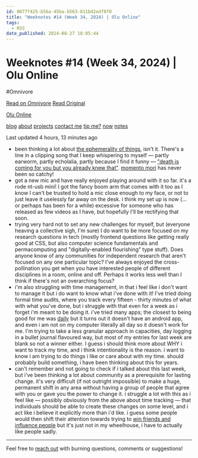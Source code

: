 ```yaml
---
id: 0077f425-b56a-45ba-b563-811b42edf8f0
title: "Weeknotes #14 (Week 34, 2024) | Olu Online"
tags:
  - RSS
date_published: 2024-08-27 18:05:44
---
```


# Weeknotes #14 (Week 34, 2024) | Olu Online
#Omnivore

[Read on Omnivore](https://omnivore.app/me/weeknotes-14-week-34-2024-olu-online-19196da4479)
[Read Original](https://olu.online/weeknotes-14-week-34-2024/)



[  Olu Online ](https:&#x2F;&#x2F;olu.online&#x2F;) 

[blog](https:&#x2F;&#x2F;olu.online&#x2F;blog) [about](https:&#x2F;&#x2F;olu.online&#x2F;about) [projects](https:&#x2F;&#x2F;olu.online&#x2F;projects) [contact me](https:&#x2F;&#x2F;olu.online&#x2F;contact) [tip me?](https:&#x2F;&#x2F;olu.online&#x2F;coffee) [now](https:&#x2F;&#x2F;olu.online&#x2F;now) [notes](https:&#x2F;&#x2F;notes.olu.online&#x2F;)

Last updated 4 hours, 13 minutes ago

* been thinking a lot about [the ephemerality of things](http:&#x2F;&#x2F;smbc-comics.com&#x2F;comic&#x2F;2009-06-10), isn&#39;t it. There&#39;s a line in a clipping song that I keep whispering to myself — partly earworm, partly echolalia, partly because I find it funny — [&quot;death is coming for you but you already knew that&quot;](https:&#x2F;&#x2F;youtu.be&#x2F;fIrpLBShe1A?si&#x3D;1jxGCv19KjSVqHNO&amp;t&#x3D;175). [momento mori](https:&#x2F;&#x2F;en.wikipedia.org&#x2F;wiki&#x2F;Memento%5Fmori) has never been so catchy!
* got a new mic and have really enjoyed playing around with it so far. it&#39;s a rode nt-usb mini! I got the fancy boom arm that comes with it too as I know I can&#39;t be trusted to hold a mic close enough to my face, or not to just leave it uselessly far away on the desk. i think my set up is now (... or perhaps has been for a while) excessive for someone who has released as few videos as I have, but hopefully I&#39;ll be rectifying that soon.
* trying very hard not to set any new challenges for myself, but (everyone heaving a collective sigh, I&#39;m sure) I do want to be more focused on my research questions in tech (mostly frontend questions like getting really good at CSS, but also computer science fundamentals and permacomputing and &quot;digitally-enabled flourishing&quot; type stuff). Does anyone know of any communities for independent research that aren&#39;t focused on any one particular topic? I&#39;ve always enjoyed the cross-pollination you get when you have interested people of different disciplines in a room, online and off. Perhaps it works less well than I think if there&#39;s not an overarching focus?
* i&#39;m also struggling with time management, in that i feel like i don&#39;t want to manage it but i do want to know what i&#39;ve done with it! I&#39;ve tried doing formal time audits, where you track every fifteen - thirty minutes of what with what you&#39;ve done, but i struggle with that even for a week as i forget i&#39;m meant to be doing it. i&#39;ve tried many apps; the closest to being good for me was [daily](https:&#x2F;&#x2F;dailytimetracking.com&#x2F;) but it turns out it doesn&#39;t have an android app, and even i am not on my computer literally all day so it doesn&#39;t work for me. I&#39;m trying to take a less granular approach in capacities, day logging in a bullet journal flavoured way, but most of my entries for last week are blank so not a winner either. I guess i should think more about WHY i want to track my time, and i think intentionality is the reason. i want to know i am trying to do things i like or care about with my time. should probably build something, i have been thinking about this for years.
* can&#39;t remember and not going to check if i talked about this last week, but i&#39;ve been thinking a lot about community as a prerequisite for lasting change. it&#39;s very difficult (if not outright impossible) to make a huge, permanent shift in any area without having a group of people that agree with you or gave you the power to change it. i struggle a lot with this as i feel like — possibly obviously from the above about time tracking — that individuals should be able to create these changes on some level, and i act like i believe it explicitly more than i&#39;d like. i guess some people would then shift their attention towards trying to [win friends and influence people](https:&#x2F;&#x2F;en.wikipedia.org&#x2F;wiki&#x2F;How%5Fto%5FWin%5FFriends%5Fand%5FInfluence%5FPeople) but it&#39;s just not in my wheelhouse, i have to actually like people sadly.

---

Feel free to [reach out](https:&#x2F;&#x2F;olu.online&#x2F;contact) with burning questions, comments or suggestions!